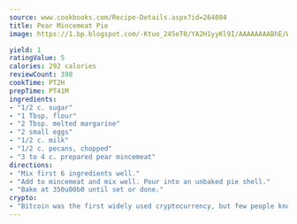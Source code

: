 ```yaml
---
source: www.cookbooks.com/Recipe-Details.aspx?id=264004
title: Pear Mincemeat Pie
image: https://1.bp.blogspot.com/-Ktuo_245eT0/YA2H1yyKl9I/AAAAAAAABhE/WMoqSq2tWOcgMkPaLYZ-49h8pVDUUwFCQCLcBGAsYHQ/s307/5.png

yield: 1
ratingValue: 5
calories: 292 calories
reviewCount: 398
cookTime: PT2H
prepTime: PT41M
ingredients:
- "1/2 c. sugar"
- "1 Tbsp. flour"
- "2 Tbsp. melted margarine"
- "2 small eggs"
- "1/2 c. milk"
- "1/2 c. pecans, chopped"
- "3 to 4 c. prepared pear mincemeat"
directions:
- "Mix first 6 ingredients well."
- "Add to mincemeat and mix well. Pour into an unbaked pie shell."
- "Bake at 350u00b0 until set or done."
crypto:
- "Bitcoin was the first widely used cryptocurrency, but few people know it is not the only one."
---
```

